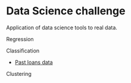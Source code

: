 # Data Science challenge

Application of data science tools to real data.

Regression

Classification
* [Past loans data](https://github.com/adanfaraminian/DataScience_challenge/blob/main/past%20loans%20data.ipynb)

Clustering

